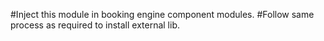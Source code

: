 #Inject this module in booking engine component modules.
#Follow same process as required to install external lib.
